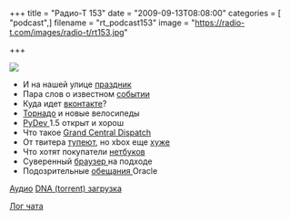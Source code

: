 +++
title = "Радио-Т 153"
date = "2009-09-13T08:08:00"
categories = [ "podcast",]
filename = "rt_podcast153"
image = "https://radio-t.com/images/radio-t/rt153.jpg"

+++

![](https://radio-t.com/images/radio-t/rt153.jpg)

- И на нашей улице [праздник](http://habrahabr.ru/blogs/lenta/69390/)
- Пара слов о известном [событии](http://www.crunchgear.com/2009/09/09/apple-announced-many-things-today-heres-what-you-missed-if-thats-even-possible/)
- Куда идет [вконтакте](http://webplanet.ru/news/service/2009/09/07/vkcom.html)?
- [Торнадо](http://bret.appspot.com/entry/tornado-web-server) и новые велосипеды
- [PyDev ](http://habrahabr.ru/blogs/python/68897/)1.5 открыт и хорош
- Что такое [Grand Central Dispatch](http://www.opennet.ru/opennews/art.shtml?num=23382)
- От твитера [тупеют](http://webplanet.ru/news/research/2009/09/08/fcbk_vs_twttr.html), но xbox еще [хуже](http://webplanet.ru/news/life/2009/09/09/bobama.html)
- Что хотят покупатели [нетбуков](http://www.securitylab.ru/news/385023.php)
- Суверенный [браузер ](http://safe.cnews.ru/news/top/index.shtml?2009/09/10/361401)на подходе
- Подозрительные [обещания ](http://habrahabr.ru/blogs/Sun/69278/)Oracle

[Аудио](http://archive.rucast.net/radio-t/media/rt_podcast153.mp3)
[DNA (torrent) загрузка](http://dnagen.bittorrent.com/bdg/get?url=http%3A%2F%2Fradio-t.com%2Fdownloads%2Frt_podcast153.mp3&name=IT%20Podcast%20Radio-T)

[Лог чата](http://chat.radio-t.com/logs/radio-t-153.html)
<audio src="http://archive.rucast.net/radio-t/media/rt_podcast153.mp3" preload="none"></audio>